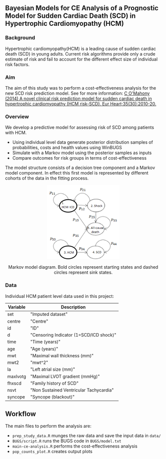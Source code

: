 ## Bayesian Models for CE Analysis of a Prognostic Model for Sudden Cardiac Death (SCD) in Hypertrophic Cardiomyopathy (HCM)

### Background

Hypertrophic cardiomyopathy(HCM) is a leading cause of sudden cardiac death (SCD) in young adults. Current risk algorithms provide only a crude estimate of risk and fail to account for the different effect size of individual risk factors.

### Aim

The aim of this study was to perform a cost-effectiveness analysis for the new SCD risk prediction model. See for more information:
[C O'Mahony (2014) A novel clinical risk prediction model for sudden cardiac death in hypertrophic cardiomyopathy (HCM risk-SCD). Eur Heart;35(30):2010-20.](https://pubmed.ncbi.nlm.nih.gov/24126876/)

### Overview

We develop a predictive model for assessing risk of SCD among patients with HCM.

-   Using individual level data generate posterior distribution samples of probabilities, costs and health values using WinBUGS
-   Simulate with a Markov model using the posterior samples as inputs
-   Compare outcomes for risk groups in terms of cost-effectiveness

The model structure consists of a decision tree component and a Markov model component. In effect this first model is represented by different cohorts of the data in the fitting process.

<div class="figure" style="text-align: center">
<img src="images/model_diagram.png" alt="Markov model diagram. Bold circles represent starting states and dashed circles represent sink states." width="234" />
<p class="caption">Markov model diagram. Bold circles represent starting states and dashed circles represent sink states.</p>
</div>

### Data

Individual HCM patient level data used in this project:

| Variable     | Description                                                                  |
---------------|-------------------------------------------------------------------------------
| set          | "Imputed dataset"                                                            |
| centre       | "Centre"                                                                     |
| id           | "ID"                                                                         |
| d            | "Censoring Indicator (1=SCD/ICD shock)"                                      |
| time         | "Time (years)"                                                               |
| age          | "Age (years)"                                                                |
| mwt          | "Maximal wall thickness (mm)"                                                |
| mwt2         | "mwt^2"                                                                      |
| la           | "Left atrial size (mm)"                                                      |
| maxlvotg     | "Maximal LVOT gradient (mmHg)"                                               |
| fhxscd       | "Family history of SCD"                                                      |
| nsvt         | "Non Sustained Ventricular Tachycardia"                                      |
| syncope      | "Syncope (blackout)"                                                         

## Workflow

The main files to perform the analysis are:

-   `prep_study_data.R` munges the raw data and save the input data in `data/`
-   `BUGS/script.R` runs the BUGS code in `BUGS/model.txt`
-   `main-ce-analysis.R` performs the cost-effectiveness analysis
-   `pop_counts_plot.R` creates output plots


